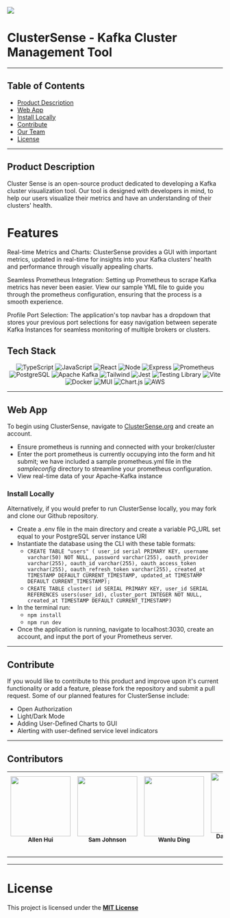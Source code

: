 ![](https://hackmd.io/_uploads/HJtzS2el6.png)
# ClusterSense - Kafka Cluster Management Tool

---
## Table of Contents

- [Product Description](#product-description)
- [Web App](#Web-App)
- [Install Locally](#install-locally)
- [Contribute](#contribute)
- [Our Team](#Contributors)
- [License](#license)

---
## Product Description

Cluster Sense is an open-source product dedicated to developing a Kafka cluster visualization tool. Our tool is designed with developers in mind, to help our users visualize their metrics and have an understanding of their clusters' health. 

# Features
Real-time Metrics and Charts: ClusterSense provides a GUI with important metrics, updated in real-time for insights into your Kafka clusters' health and performance through visually appealing charts.

Seamless Prometheus Integration: Setting up Prometheus to scrape Kafka metrics has never been easier. View our sample YML file to guide you through the prometheus configuration, ensuring that the process is a smooth experience.

Profile Port Selection: The application's top navbar has a dropdown that stores your previous port selections for easy navigation between seperate Kafka Instances for seamless monitoring of multiple brokers or clusters.

## Tech Stack

<div align='center'>

![TypeScript](https://img.shields.io/badge/TypeScript-007ACC?style=for-the-badge&logo=typescript&logoColor=white)
![JavaScript](https://img.shields.io/badge/javascript-%23323330.svg?style=for-the-badge&logo=javascript&logoColor=%23F7DF1E)
![React](https://img.shields.io/badge/react-%2320232a.svg?style=for-the-badge&logo=react&logoColor=%2361DAFB)
![Node](https://img.shields.io/badge/-node-339933?style=for-the-badge&logo=node.js&logoColor=white)
![Express](https://img.shields.io/badge/express-%23404d59.svg?style=for-the-badge&logo=express&logoColor=%2361DAFB)
![Prometheus](https://img.shields.io/badge/Prometheus-E7532D?style=for-the-badge&logo=prometheus&logoColor=white)
![PostgreSQL](https://img.shields.io/badge/PostgreSQL-4EA94B?style=for-the-badge&logo=postgres&logoColor=white)
![Apache Kafka](https://img.shields.io/badge/apache%20kafka-%2320232a.svg?style=for-the-badge&logo=apachekafka&logoColor=white)
![Tailwind](https://img.shields.io/badge/Tailwind_CSS-38B2AC?style=for-the-badge&logo=tailwind-css&logoColor=white)
![Jest](https://img.shields.io/badge/Jest-323330?style=for-the-badge&logo=Jest&logoColor=white)
![Testing Library](https://img.shields.io/badge/testing%20library-323330?style=for-the-badge&logo=testing-library&logoColor=red)
![Vite](https://img.shields.io/badge/vite-%23646CFF.svg?style=for-the-badge&logo=vite&logoColor=white)
![Docker](https://img.shields.io/badge/docker-%230db7ed.svg?style=for-the-badge&logo=docker&logoColor=white)
![MUI](https://img.shields.io/badge/MUI-%230081CB.svg?style=for-the-badge&logo=mui&logoColor=white)
![Chart.js](https://img.shields.io/badge/chart.js-F5788D.svg?style=for-the-badge&logo=chart.js&logoColor=white)
![AWS](https://img.shields.io/badge/AWS-%23FF9900.svg?style=for-the-badge&logo=amazon-aws&logoColor=white)
</div>

---

## Web App

To begin using ClusterSense, navigate to <a href="http://www.ClusterSense.org">ClusterSense.org</a> and create an account.

- Ensure prometheus is running and connected with your broker/cluster
- Enter the port prometheus is currently occupying into the form and hit submit; we have included a sample prometheus.yml file in the _sampleconfig_ directory to streamline your prometheus configuration.
- View real-time data of your Apache-Kafka instance


### Install Locally

Alternatively, if you would prefer to run ClusterSense locally, you may fork and clone our Github repository.

- Create a .env file in the main directory and create a variable PG_URL set equal to your PostgreSQL server instance URI
- Instantiate the database using the CLI with these table formats:
  - `CREATE TABLE "users" (
   user_id serial PRIMARY KEY,
   username varchar(50) NOT NULL,
   password varchar(255),
   oauth_provider varchar(255),
   oauth_id varchar(255),
   oauth_access_token varchar(255),
   oauth_refresh_token varchar(255),
   created_at TIMESTAMP DEFAULT CURRENT_TIMESTAMP,
   updated_at TIMESTAMP DEFAULT CURRENT_TIMESTAMP);`
  - `CREATE TABLE cluster(
   id SERIAL PRIMARY KEY,
   user_id SERIAL REFERENCES users(user_id),
   cluster_port INTEGER NOT NULL,
   created_at TIMESTAMP DEFAULT CURRENT_TIMESTAMP)`
- In the terminal run:
  - `npm install`
  - `npm run dev`
- Once the application is running, navigate to localhost:3030, create an account, and input the port of your Prometheus server.

---

## Contribute
If you would like to contribute to this product and improve upon it's current functionality or add a feature, please fork the repository and submit a pull request.
Some of our planned features for ClusterSense include:
- Open Authorization
- Light/Dark Mode
- Adding User-Defined Charts to GUI
- Alerting with user-defined service level indicators

---

## Contributors
<div align='center'>

<table align="center">
  <tr>
 <td align="center">
      <img src="https://avatars.githubusercontent.com/u/128261732?v=4" width="140px;" alt=""/>
      <br />
      <sub><b>Allen Hui</b></sub>
      <br />
      <a href="https://www.linkedin.com/in/allen-hui-7b590b9a/"><img src="https://img.shields.io/badge/github-%23121011.svg?style=for-the-badge&logo=github&logoColor=white" alt=""/></a>
      <a href="https://www.linkedin.com/in/allen-hui-7b590b9a/"><img src="https://img.shields.io/badge/LinkedIn-%230077B5.svg?logo=linkedin&logoColor=white"  alt=""/></a>
      <br />
    </td>
 <td align="center">
      <img src="https://media.licdn.com/dms/image/D4E03AQEnHhBIgWgE-w/profile-displayphoto-shrink_200_200/0/1695831173465?e=1701302400&v=beta&t=ftTIheSq1xHOdx-89QXwlEq0r-Lzz6PlZUlkYhmDpmo" width="140px;" alt=""/>
      <br />
      <sub><b>Sam Johnson</b></sub>
      <br />
      <a href="https://github.com/SFJohnson24"><img src="https://img.shields.io/badge/github-%23121011.svg?style=for-the-badge&logo=github&logoColor=white" alt=""/></a>
      <a href="https://www.linkedin.com/in/samuel-johnson-dpt/"><img src="https://img.shields.io/badge/LinkedIn-%230077B5.svg?logo=linkedin&logoColor=white" alt=""/></a>
      <br />
    </td>
    <td align="center">
      <img src="https://media.licdn.com/dms/image/D4D03AQEywFli_PzOPA/profile-displayphoto-shrink_200_200/0/1695832198433?e=1701302400&v=beta&t=DyJpcY0cURzUj3D7ISpqoGvWFDGD_mg9VvkOidkCqsw" width="140px;" alt=""/>
      <br />
      <sub><b>Wanlu Ding</b></sub>
      <br />
      <a href="https://github.com/WanluD"><img src="https://img.shields.io/badge/github-%23121011.svg?style=for-the-badge&logo=github&logoColor=white" alt=""/></a>
      <a href="https://www.linkedin.com/in/wanlu-ding/"><img src="https://img.shields.io/badge/LinkedIn-%230077B5.svg?logo=linkedin&logoColor=white" alt=""/></a>
      <br />
    </td>
 <td align="center">
      <img src="https://avatars.githubusercontent.com/u/30169238?v=4" width="140px;" alt=""/>
      <br />
      <sub><b>Daniel (Jung Tae) Lee</b></sub>
      <br />
      <a href="https://github.com/jungtaelee0128"><img src="https://img.shields.io/badge/github-%23121011.svg?style=for-the-badge&logo=github&logoColor=white" alt=""/></a>
      <a href="https://www.linkedin.com/in/jungtaelee/"><img src="https://img.shields.io/badge/LinkedIn-%230077B5.svg?logo=linkedin&logoColor=white" alt=""/></a>
      <br />
    </td>
</table>
</div>

---

# License
This project is licensed under the [**MIT License**](https://choosealicense.com/licenses/mit/)
